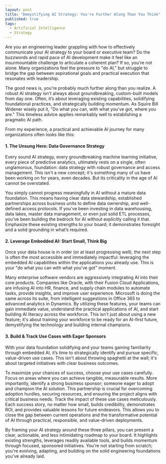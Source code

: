 ```yaml
---
layout: post
title: "Demystifying AI Strategy: You're Further Along Than You Think"
published: true
tags:
  - Artificial Intelligence
  - Strategy
---
```


Are you an engineering leader grappling with how to effectively communicate your AI strategy to your board or executive team? 
Do the buzzwords and rapid pace of AI development make it feel like an insurmountable challenge to articulate a coherent plan? 
If so, you're not alone. Many organizations feel the pressure to "do AI," but struggle to bridge the gap between aspirational 
goals and practical execution that resonates with leadership.

The good news is, you're probably much further along than you realize. A robust AI strategy isn't always about groundbreaking, 
custom-built models from day one. Often, it’s about leveraging existing capabilities, solidifying foundational practices, and 
strategically building momentum. As Squire Bill Widener wisely put it, "Do what you can, with what you've got, where you are." This 
timeless advice applies remarkably well to establishing a pragmatic AI path.

From my experience, a practical and achievable AI journey for many organizations often looks like this:

#### 1. The Unsung Hero: Data Governance Strategy
Every sound AI strategy, every groundbreaking machine learning initiative, every piece of predictive analytics, ultimately 
rests on a single, often unglamorous, foundation: data strategy with robust governance and access management. This isn't a 
new concept; it's something many of us have been working on for years, even decades. But its criticality in the age of AI 
cannot be overstated.

You simply cannot progress meaningfully in AI without a mature data foundation. This means having clear data stewardship, 
established partnerships across business units to define data ownership, and well-defined access protocols. If you've been 
investing in data warehousing, data lakes, master data management, or even just solid ETL processes, you've been building the 
bedrock for AI without explicitly calling it that. Emphasize these existing strengths to your board; it demonstrates foresight 
and a solid grounding in what’s required.

#### 2. Leverage Embedded AI: Start Small, Think Big
Once your data house is in order (or at least progressing well), the next step is often the most accessible and immediately 
impactful: leveraging the embedded AI capabilities within the applications you already use. This is your "do what you can with what 
you've got" moment.

Many enterprise software vendors are aggressively integrating AI into their core products. Companies like Oracle, with their Fusion 
Cloud Applications, are infusing AI into HR, finance, and supply chain modules to automate tasks, provide insights, and improve user 
experience. Microsoft is doing the same across its suite, from intelligent suggestions in Office 365 to advanced analytics in Dynamics. 
By utilizing these features, your teams can gain immediate value, understand the practical applications of AI, and start building AI 
literacy across the workforce. This isn't just about using a new feature; it's about training your workforce to be ready for an AI-first 
future, demystifying the technology and building internal champions.

#### 3. Build & Track Use Cases with Eager Sponsors
With your data foundation solidifying and your teams gaining familiarity through embedded AI, it’s time to strategically identify and 
pursue specific, value-driven use cases. This isn't about throwing spaghetti at the wall; it's about targeted initiatives with clear 
business outcomes.

To maximize your chances of success, choose your use cases carefully. Focus on areas where you can achieve tangible, measurable results. 
More importantly, identify a strong business sponsor; someone eager to adopt and champion the AI solution. This partnership is crucial 
for overcoming adoption hurdles, securing resources, and ensuring the project aligns with critical business needs. Track the impact of 
these use cases meticulously. Each success story, no matter how small, builds credibility, demonstrates ROI, and provides valuable lessons 
for future endeavors. This allows you to close the gap between current operations and the transformative potential of AI through practical, 
responsible, and value-driven deployments.

By framing your AI strategy around these three pillars, you can present a clear, actionable, and less intimidating roadmap to your board. 
It highlights existing strengths, leverages readily available tools, and builds momentum through focused, sponsored initiatives. You're not 
starting from scratch; you're evolving, adapting, and building on the solid engineering foundations you've already laid.
